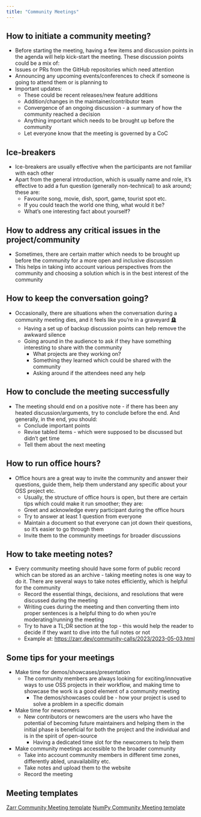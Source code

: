 ```yaml
---
title: "Community Meetings"
---
```


## How to initiate a community meeting?

- Before starting the meeting, having a few items and discussion points in the
  agenda will help kick-start the meeting. These discussion points could be a
  mix of:
- Issues or PRs from the GitHub repositories which need attention
- Announcing any upcoming events/conferences to check if someone is going to
  attend them or is planning to
- Important updates:
  - These could be recent releases/new feature additions
  - Addition/changes in the maintainer/contributor team
  - Convergence of an ongoing discussion - a summary of how the community
    reached a decision
  - Anything important which needs to be brought up before the community
  - Let everyone know that the meeting is governed by a CoC

## Ice-breakers

- Ice-breakers are usually effective when the participants are not familiar with
  each other
- Apart from the general introduction, which is usually name and role, it’s
  effective to add a fun question (generally non-technical) to ask around;
  these are:
  - Favourite song, movie, dish, sport, game, tourist spot etc.
  - If you could teach the world one thing, what would it be?
  - What’s one interesting fact about yourself?

## How to address any critical issues in the project/community

- Sometimes, there are certain matter which needs to be brought up before the
  community for a more open and inclusive discussion
- This helps in taking into account various perspectives from the community and
  choosing a solution which is in the best interest of the community

## How to keep the conversation going?

- Occasionally, there are situations when the conversation during a community
  meeting dies, and it feels like you’re in a graveyard 🪦
  - Having a set up of backup discussion points can help remove the awkward
    silence
  - Going around in the audience to ask if they have something interesting to
    share with the community
    - What projects are they working on?
    - Something they learned which could be shared with the community
    - Asking around if the attendees need any help

## How to conclude the meeting successfully

- The meeting should end on a positive note - if there has been any heated
  discussion/arguments, try to conclude before the end. And generally, in the
  end, you should:
  - Conclude important points
  - Revise tabled items - which were supposed to be discussed but didn’t get
    time
  - Tell them about the next meeting

## How to run office hours?

- Office hours are a great way to invite the community and answer their
  questions, guide them, help them understand any specific about your OSS
  project etc.
  - Usually, the structure of office hours is open, but there are certain tips
    which could make it run smoother; they are:
  - Greet and acknowledge every participant during the office hours
  - Try to answer at least 1 question from everyone
  - Maintain a document so that everyone can jot down their questions, so it’s
    easier to go through them
  - Invite them to the community meetings for broader discussions

## How to take meeting notes?

- Every community meeting should have some form of public record which can be
  stored as an archive - taking meeting notes is one way to do it. There are
  several ways to take notes efficiently, which is helpful for the community
  - Record the essential things, decisions, and resolutions that were discussed
    during the meeting
  - Writing cues during the meeting and then converting them into proper
    sentences is a helpful thing to do when you’re moderating/running the
    meeting
  - Try to have a TL;DR section at the top - this would help the reader to
    decide if they want to dive into the full notes or not
  - Example at: https://zarr.dev/community-calls/2023/2023-05-03.html

## Some tips for your meetings

- Make time for demos/showcases/presentation
  - The community members are always looking for exciting/innovative ways to use
    OSS projects in their workflow, and making time to showcase the work is a
    good element of a community meeting
    - The demos/showcases could be - how your project is used to solve a problem
      in a specific domain
- Make time for newcomers
  - New contributors or newcomers are the users who have the potential of
    becoming future maintainers and helping them in the initial phase is
    beneficial for both the project and the individual and is in the spirit of
    open-source
    - Having a dedicated time slot for the newcomers to help them
- Make community meetings accessible to the broader community
  - Take into account community members in different time zones, differently
    abled, unavailability etc.
  - Take notes and upload them to the website
  - Record the meeting

## Meeting templates

[Zarr Community Meeting template](https://hackmd.io/tFcffc__QRuo1UdGcGUbsg)
[NumPy Community Meeting template](https://hackmd.io/76o-IxCjQX2mOXO_wwkcpg)
